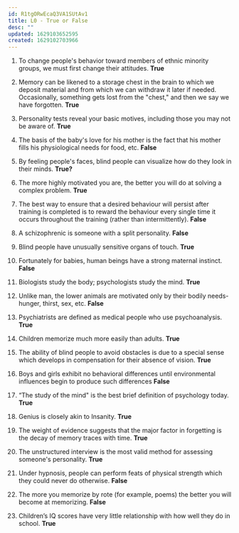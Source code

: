 ```yaml
---
id: R1tgORwEcaQ3VA1SUtAv1
title: L0 - True or False
desc: ""
updated: 1629103652595
created: 1629102703966
---
```



1. To change people's behavior toward members of ethnic minority groups, we must first change their
   attitudes. **True** 
2. Memory can be likened to a storage chest in the brain to which we deposit material and from which we
   can withdraw it later if needed. Occasionally, something gets lost from the "chest," and then we say we
   have forgotten. **True**
3. Personality tests reveal your basic motives, including those you may not be aware of. **True**
4. The basis of the baby's love for his mother is the fact that his mother fills his physiological needs for
   food, etc. **False**
5. By feeling people's faces, blind people can visualize how do they Iook in their minds. **True?**

6. The more highly motivated you are, the better you will do at solving a complex problem. **True**
7. The best way to ensure that a desired behaviour will persist after training is completed is to reward the
   behaviour every single time it occurs throughout the training (rather than intermittently). **False**
8. A schizophrenic is someone with a split personality. **False**
9. Blind people have unusually sensitive organs of touch. **True**
10. Fortunately for babies, human beings have a strong maternal instinct. **False**
11. Biologists study the body; psychologists study the mind. **True**
12. Unlike man, the lower animals are motivated only by their bodily needs-hunger, thirst, sex, etc. **False**
13. Psychiatrists are defined as medical people who use psychoanalysis. **True**
14. Children memorize much more easily than adults. **True**
15. The ability of blind people to avoid obstacles is due to a special sense which develops in compensation
    for their absence of vision. **True**
16. Boys and girls exhibit no behavioral differences until environmental influences begin to produce such
    differences **False**
17. “The study of the mind" is the best brief definition of psychology today. **True**
18. Genius is closely akin to Insanity. **True**
19. The weight of evidence suggests that the major factor in forgetting is the decay of memory traces with
    time. **True**
20. The unstructured interview is the most valid method for assessing someone's personality. **True**
21. Under hypnosis, people can perform feats of physical strength which they could never do otherwise. **False**
22. The more you memorize by rote (for example, poems) the better you will become at memorizing. **False**
23. Children’s IQ scores have very little relationship with how well they do in school. **True**
